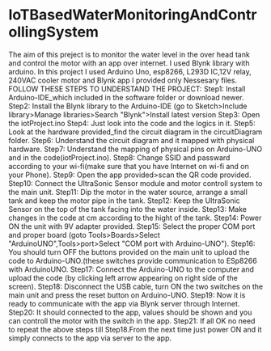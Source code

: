 # IoTBasedWaterMonitoringAndControllingSystem
The aim of this preject is to monitor the water level in the over head tank and control the motor with an app over internet. I used Blynk library with arduino. In this project I used Arduino Uno, esp8266, L293D IC,12V relay, 240VAC cooler motor and Blynk app
I provided only Nessesary files.
FOLLOW THESE STEPS TO UNDERSTAND THE PROJECT:
Step1:
Install Arduino-IDE_which included in the software folder or download newer.
Step2:
Install the Blynk library to the Arduino-IDE (go to Sketch>Include library>Manage
libraries>Search "Blynk">Install latest version
Step3:
Open the iotProject.ino
Step4:
Just look into the code and the logics in it.
Step5:
Look at the hardware provided_find the circuit diagram in the circuitDiagram folder.
Step6:
Understand the circuit diagram and it mapped with physical hardware.
Step7:
Understand the mapping of physical pins on Arduino-UNO and in the
code(iotProject.ino).
Step8:
Change SSID and passward according to your wi-fi(make sure that you have Internet
on wi-fi and on your Phone).
Step9:
Open the app provided>scan the QR code provided.
Step10:
Connect the UltraSonic Sensor module and motor controll system to the main unit.
Step11:
Dip the motor in the water source, arrange a small tank and keep the motor pipe in the
tank.
Step12:
Keep the UltraSonic Sensor on the top of the tank facing into the water inside.
Step13:
Make changes in the code at cm according to the hight of the tank.
Step14:
Power ON the unit with 9V adapter provided.
Step15:
Select the proper COM port and proper board (goto Tools>Boards>Select "ArduinoUNO",Tools>port>Select
"COM port with Arduino-UNO").
Step16:
You should turn OFF the buttons provided on the main unit to upload the code to
Arduino-UNO.(these switches provide communication to ESp8266 with ArduinoUNO.
Step17:
Connect the Arduino-UNO to the computer and upload the code (by clicking left
arrow appearing on right side of the screen).
Step18:
Disconnect the USB cable, turn ON the two switches on the main unit and press the
reset button on Arduino-UNO.
Step19:
Now it is ready to communicate with the app via Blynk server through Internet.
Step20:
It should connected to the app, values should be shown and you can controll the motor
with the switch in the app.
Step21:
If all OK no need to repeat the above steps till Step18.From the next time just power
ON and it simply connects to the app via server to the app.
